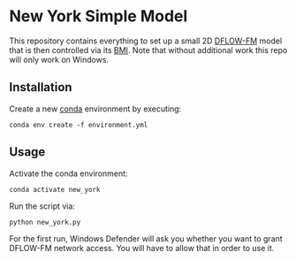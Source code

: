 # New York Simple Model

This repository contains everything to set up a small 2D [DFLOW-FM](https://www.deltares.nl/en/software/module/d-flow-flexible-mesh/) model that is then controlled via its [BMI](https://bmi-spec.readthedocs.io/en/latest/).
Note that without additional work this repo will only work on Windows.

## Installation

Create a new [conda](https://docs.conda.io/en/latest/) environment by executing:

```
conda env create -f environment.yml
```

## Usage

Activate the conda environment:

```
conda activate new_york
```

Run the script via:

```
python new_york.py
```

For the first run, Windows Defender will ask you whether you want to grant DFLOW-FM network access.
You will have to allow that in order to use it.
